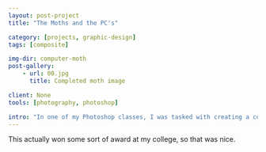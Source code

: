 ```yaml
---
layout: post-project
title: "The Moths and the PC's"

category: [projects, graphic-design]
tags: [composite]

img-dir: computer-moth
post-gallery:
    - url: 00.jpg
      title: Completed moth image

client: None
tools: [photography, photoshop]

intro: "In one of my Photoshop classes, I was tasked with creating a composite creature out of entirely unrelated materials."
---
```


This actually won some sort of award at my college, so that was nice.